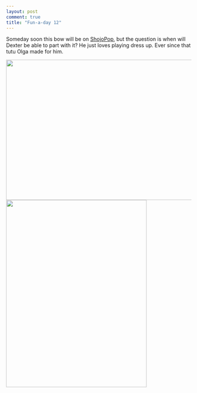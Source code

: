 ```yaml
---
layout: post
comment: true
title: "Fun-a-day 12"
---
```

Someday soon this bow will be on <a href="http://www.etsy.com/shop/ShojoPop" target="_blank">ShojoPop</a>, but the question is when will Dexter be able to part with it? He just loves playing dress up. Ever since that tutu Olga made for him.

<a rel="attachment wp-att-441" href="http://ieatcupcakes.com/2011/01/12/fun-a-day-12/bow/"><img class="alignleft size-medium wp-image-441" title="bow" src="http://ieatcupcakes.com/wp-content/uploads/2011/01/bow-510x382.jpg" alt="" width="510" height="382" /></a><a rel="attachment wp-att-442" href="http://ieatcupcakes.com/2011/01/12/fun-a-day-12/dex-bow3/"><img class="alignleft size-medium wp-image-442" title="Dexter" src="http://ieatcupcakes.com/wp-content/uploads/2011/01/dex-bow3-e1294902693196-382x510.jpg" alt="" width="382" height="510" /></a>
